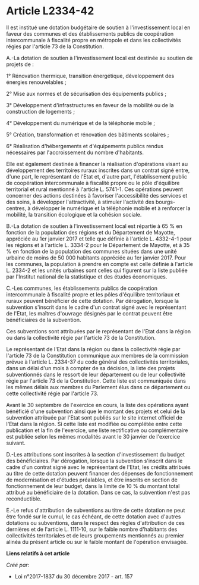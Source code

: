 # Article L2334-42

Il est institué une dotation budgétaire de soutien à l'investissement local en faveur des communes et des établissements
publics de coopération intercommunale à fiscalité propre en métropole et dans les collectivités régies par l'article 73 de la
Constitution.

A.-La dotation de soutien à l'investissement local est destinée au soutien de projets de :

1° Rénovation thermique, transition énergétique, développement des énergies renouvelables ;

2° Mise aux normes et de sécurisation des équipements publics ;

3° Développement d'infrastructures en faveur de la mobilité ou de la construction de logements ;

4° Développement du numérique et de la téléphonie mobile ;

5° Création, transformation et rénovation des bâtiments scolaires ;

6° Réalisation d'hébergements et d'équipements publics rendus nécessaires par l'accroissement du nombre d'habitants.

Elle est également destinée à financer la réalisation d'opérations visant au développement des territoires ruraux inscrites
dans un contrat signé entre, d'une part, le représentant de l'Etat et, d'autre part, l'établissement public de coopération
intercommunale à fiscalité propre ou le pôle d'équilibre territorial et rural mentionné à l'article L. 5741-1. Ces opérations
peuvent concerner des actions destinées à favoriser l'accessibilité des services et des soins, à développer l'attractivité, à
stimuler l'activité des bourgs-centres, à développer le numérique et la téléphonie mobile et à renforcer la mobilité, la
transition écologique et la cohésion sociale.

B.-La dotation de soutien à l'investissement local est répartie à 65 % en fonction de la population des régions et du
Département de Mayotte, appréciée au 1er janvier 2017 et telle que définie à l'article L. 4332-4-1 pour les régions et à
l'article L. 3334-2 pour le Département de Mayotte, et à 35 % en fonction de la population des communes situées dans une
unité urbaine de moins de 50 000 habitants appréciée au 1er janvier 2017. Pour les communes, la population à prendre en
compte est celle définie à l'article L. 2334-2 et les unités urbaines sont celles qui figurent sur la liste publiée par
l'Institut national de la statistique et des études économiques.

C.-Les communes, les établissements publics de coopération intercommunale à fiscalité propre et les pôles d'équilibre
territoriaux et ruraux peuvent bénéficier de cette dotation. Par dérogation, lorsque la subvention s'inscrit dans le cadre
d'un contrat signé avec le représentant de l'Etat, les maîtres d'ouvrage désignés par le contrat peuvent être bénéficiaires
de la subvention.

Ces subventions sont attribuées par le représentant de l'Etat dans la région ou dans la collectivité régie par l'article 73
de la Constitution.

Le représentant de l'Etat dans la région ou dans la collectivité régie par l'article 73 de la Constitution communique aux
membres de la commission prévue à l'article L. 2334-37 du code général des collectivités territoriales, dans un délai d'un
mois à compter de sa décision, la liste des projets subventionnés dans le ressort de leur département ou de leur collectivité
régie par l'article 73 de la Constitution. Cette liste est communiquée dans les mêmes délais aux membres du Parlement élus
dans ce département ou cette collectivité régie par l'article 73.

Avant le 30 septembre de l'exercice en cours, la liste des opérations ayant bénéficié d'une subvention ainsi que le montant
des projets et celui de la subvention attribuée par l'Etat sont publiés sur le site internet officiel de l'Etat dans la
région. Si cette liste est modifiée ou complétée entre cette publication et la fin de l'exercice, une liste rectificative ou
complémentaire est publiée selon les mêmes modalités avant le 30 janvier de l'exercice suivant.

D.-Les attributions sont inscrites à la section d'investissement du budget des bénéficiaires. Par dérogation, lorsque la
subvention s'inscrit dans le cadre d'un contrat signé avec le représentant de l'Etat, les crédits attribués au titre de cette
dotation peuvent financer des dépenses de fonctionnement de modernisation et d'études préalables, et être inscrits en section
de fonctionnement de leur budget, dans la limite de 10 % du montant total attribué au bénéficiaire de la dotation. Dans ce
cas, la subvention n'est pas reconductible.

E.-Le refus d'attribution de subventions au titre de cette dotation ne peut être fondé sur le cumul, le cas échéant, de cette
dotation avec d'autres dotations ou subventions, dans le respect des règles d'attribution de ces dernières et de l'article L.
1111-10, sur le faible nombre d'habitants des collectivités territoriales et de leurs groupements mentionnés au premier
alinéa du présent article ou sur le faible montant de l'opération envisagée.

**Liens relatifs à cet article**

_Créé par_:

  - Loi n°2017-1837 du 30 décembre 2017 - art. 157
